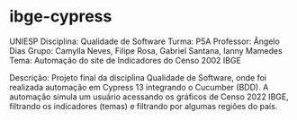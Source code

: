 # ibge-cypress

UNIESP
Disciplina: Qualidade de Software
Turma: P5A
Professor: Ângelo Dias
Grupo: Camylla Neves, Filipe Rosa, Gabriel Santana, Ianny Mamedes
Tema: Automação do site de Indicadores do Censo 2002 IBGE


Descrição: Projeto final da disciplina Qualidade de Software, onde foi realizada automação em Cypress 13 integrando o Cucumber (BDD). A automação simula um usuário acessando os gráficos de Censo 2022 IBGE, filtrando os indicadores (temas) e filtrando por algumas regiões do país.


